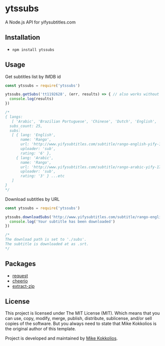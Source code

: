 # ytssubs
A Node.js API for yifysubtitles.com

## Installation
* `npm install ytssubs`

## Usage

Get subtitles list by IMDB id

```javascript
const ytssubs = require('ytssubs')

ytssubs.getSubs('tt1192628', (err, results) => { // also works without 'tt'
  console.log(results)
})

/*
{ langs:
   [ 'Arabic', 'Brazilian Portuguese', 'Chinese', 'Dutch', 'English', 'Farsi/Persian', 'Finnish', 'French', 'Greek', 'Hebrew', 'Indonesian', 'Italian', 'Korean', 'Malay', 'Norwegian', 'Romanian', 'Serbian', 'Spanish' ],
  subs_count: 25,
  subs:
   [ { lang: 'English',
       name: 'Rango',
       url: 'http://www.yifysubtitles.com/subtitle/rango-english-yify-1787.zip',
       uploader: 'sub',
       rating: '6' },
     { lang: 'Arabic',
       name: 'Rango',
       url: 'http://www.yifysubtitles.com/subtitle/rango-arabic-yify-1786.zip',
       uploader: 'sub',
       rating: '3' } ...etc
   ]
}
*/
```

Download subtitles by URL

```javascript
const ytssubs = require('ytssubs')

ytssubs.downloadSubs('http://www.yifysubtitles.com/subtitle/rango-english-yify-1787.zip', () => {
  console.log('Your subtitle has been downloaded')
})

/*
The download path is set to './subs'.
The subtitle is downloaded at as .srt.
*/
```

## Packages
* [request](https://github.com/request/request)
* [cheerio](https://github.com/cheeriojs/cheerio)
* [extract-zip](https://github.com/maxogden/extract-zip)

## License
This project is licensed under The MIT License (MIT). Which means that you can use, copy, modify, merge, publish, distribute, sublicense, and/or sell copies of the software. But you always need to state that Mike Kokkolios is the original author of this template.

Project is developed and maintained by [Mike Kokkolios](https://www.linkedin.com/in/michael-kokkolios).
